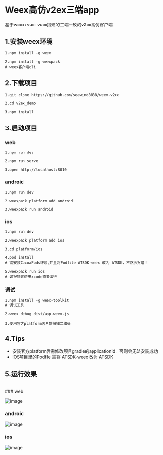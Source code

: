 
# Weex高仿v2ex三端app
基于weex+vue+vuex搭建的三端一致的v2ex高仿客户端

## 1.安装weex环境
```
1.npm install -g weex

2.npm install -g weexpack
# weex客户端cli
```
## 2.下载项目
```
1.git clone https://github.com/seawind8888/weex-v2ex

2.cd v2ex_demo

3.npm install
```
## 3.启动项目

### web
```
1.npm run dev

2.npm run serve

3.open http://localhost:8010
```

### android
```
1.npm run dev

2.weexpack platform add android

3.weexpack run android
```

### ios
```
1.npm run dev

2.weexpack platform add ios

3.cd platform/ios

4.pod install
# 需安装CocoaPods环境,并且将Podfile ATSDK-weex 改为 ATSDK，不然会报错！

5.weexpack run ios
# 如报错可使用xcode直接运行
```

### 调试
```
1.npm install -g weex-toolkit
# 调试工具

2.weex debug dist/app.weex.js

3.使用官方platform客户端扫描二维码
```
## 4.Tips

- 安装官方platform后需修改项目gradle的applicationId，否则会无法安装成功
- IOS项目里的Podfile 需将 ATSDK-weex 改为 ATSDK

## 5.运行效果 
<br/>
### web

 ![image](https://github.com/seawind8888/weex-v2ex/blob/master/screenshot/v2ex-weex-web.gif) 
<br/>
### android

 ![image](https://github.com/seawind8888/weex-v2ex/blob/master/screenshot/v2ex-weex-android.gif)
<br/>
### ios

 ![image](https://github.com/seawind8888/weex-v2ex/blob/master/screenshot/v2ex-weex-ios.gif)  


